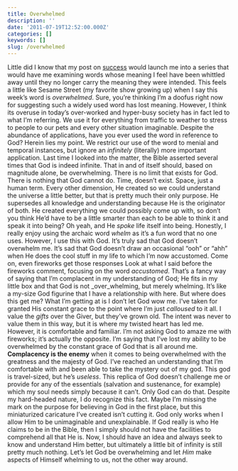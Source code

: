 ```yaml
---
title: Overwhelmed
description: ''
date: '2011-07-19T12:52:00.000Z'
categories: []
keywords: []
slug: /overwhelmed
---
```

Little did I know that my post on [success](http://104.193.143.57/~waywar13/ce/2011/07/12/enough/) would launch me into a series that would have me examining words whose meaning I feel have been whittled away until they no longer carry the meaning they were intended. This feels a little like Sesame Street (my favorite show growing up) when I say this week’s word is _overwhelmed_.
Sure, you’re thinking I’m a doofus right now for suggesting such a widely used word has lost meaning. However, I think its overuse in today’s over-worked and hyper-busy society has in fact led to what I’m referring. We use it for everything from traffic to weather to stress to people to our pets and every other situation imaginable. Despite the abundance of applications, have you ever used the word in reference to God?
Herein lies my point. We restrict our use of the word to menial and temporal instances, but ignore an _infinitely_ (literally) more important application. Last time I looked into the matter, the Bible asserted several times that God is indeed infinite. That in and of itself should, based on magnitude alone, be overwhelming. There is no limit that exists for God. There is nothing that God cannot do. Time, doesn’t exist. Space, just a human term. Every other dimension, He created so we could understand the universe a little better, but that is pretty much their only purpose. He supersedes all knowledge and understanding because He is the originator of both. He created everything we could possibly come up with, so don’t you think He’d have to be a little smarter than each to be able to think it and speak it into being? Oh yeah, and He _spoke_ life itself into being.
Honestly, I really enjoy using the archaic word _whelm_ as it’s a fun word that no one uses. However, I use this with God. It’s truly sad that God doesn’t overwhelm me. It’s sad that God doesn’t draw an occasional “ooh” or “ahh” when He does the cool stuff in my life to which I’m now accustomed. Come on, even fireworks get those responses Look at what I said before the fireworks comment, focusing on the word _accustomed_. That’s a fancy way of saying that I’m complacent in my understanding of God; He fits in my little box and that God is not _over_whelming, but merely whelming. It’s like a my-size God figurine that I have a relationship with here. But where does this get me?
What I’m getting at is I don’t let God wow me. I’ve taken for granted His constant grace to the point where I’m just _calloused_ to it all. I value the _gifts_ over the Giver, but they’ve grown old. The intent was never to value them in this way, but it is where my twisted heart has led me. However, it is comfortable and familiar. I’m not asking God to amaze me with fireworks; it’s actually the opposite. I’m saying that I’ve lost my ability to be overwhelmed by the constant grace of God that is all around me.
**Complacency is the enemy** when it comes to being overwhelmed with the greatness and the majesty of God. I’ve reached an understanding that I’m comfortable with and been able to take the mystery out of my god. This god is travel-sized, but he’s _useless_. This replica of God doesn’t challenge me or provide for any of the essentials (salvation and sustenance, for example) which my soul needs simply because it can’t. Only God can do that. Despite my hard-headed nature, I do recognize this fact.
Maybe I’m missing the mark on the purpose for believing in God in the first place, but this miniaturized caricature I’ve created isn’t cutting it. God only works when I allow Him to be unimaginable and unexplainable. If God really is who He claims to be in the Bible, then I simply should not have the facilities to comprehend all that He is. Now, I should have an idea and always seek to know and understand Him better, but ultimately a little bit of infinity is still pretty much nothing. Let’s let God be overwhelming and let _Him_ make aspects of Himself whelming to us, not the other way around.
